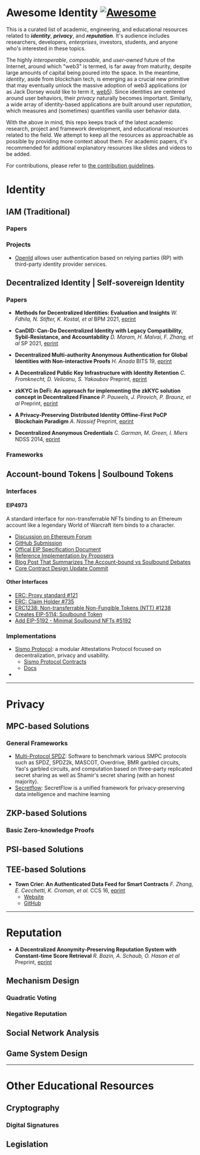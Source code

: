 # Awesome Identity [![Awesome](https://awesome.re/badge.svg)](https://awesome.re) 

This is a curated list of academic, engineering, and educational resources related to ***identity***, ***privacy***, and ***reputation***. It's audience includes researchers, developers, *enterprises*, investors, students, and anyone who's interested in these topics.

The highly *interoperable*, *composable*, and *user-owned* future of the Internet, around which "web3" is termed, is far away from maturity, despite large amounts of capital being poured into the space. In the meantime, *identity*, aside from blockchain tech, is emerging as a crucial new primitive that may eventually unlock the massive adoption of web3 applications (or as Jack Dorsey would like to term it, [web5](https://twitter.com/jack/status/1535314738078486533)). Since identities are centered around user behaviors, their *privacy* naturally becomes important. Similarly, a wide array of identity-based applications are built around user *reputation*, which measures and (sometimes) quantifies vanilla user behavior data.

With the above in mind, this repo keeps track of the latest academic research, project and framework development, and educational resources related to the field. We attempt to keep all the resources as approachable as possible by providing more context about them. For academic papers, it's recommended for additional explanatory resources like slides and videos to be added.

For contributions, please refer to [the contribution guidelines](https://github.com/kvnyu24/awesome-identity/blob/main/CONTRIBUTING.md).

# Identity

## IAM (Traditional)

### Papers

### Projects

- [OpenId](https://openid.net/) allows user authentication based on relying parties (RP) with third-party identity provider services.  

## Decentralized Identity | Self-sovereign Identity

### Papers
- **Methods for Decentralized Identities: Evaluation and Insights**
  *W. Fdhila, N. Stifter, K. Kostal, et al*
  BPM 2021, [eprint](https://eprint.iacr.org/2021/1087.pdf)

- **CanDID: Can-Do Decentralized Identity with Legacy Compatibility, Sybil-Resistance, and Accountability**
  *D. Maram, H. Malvai, F. Zhang, et al*
  SP 2021, [eprint](https://eprint.iacr.org/2020/934.pdf)
- **Decentralized Multi-authority Anonymous Authentication for Global Identities with Non-interactive Proofs**
  *H. Anada*
  BITS 19, [eprint](https://eprint.iacr.org/2019/701.pdf)
- **A Decentralized Public Key Infrastructure with Identity Retention**
  *C. Fromknecht, D. Velicanu, S. Yakoubov*
  Preprint, [eprint](https://eprint.iacr.org/2014/803.pdf)
- **zkKYC in DeFi: An approach for implementing the zkKYC solution concept in Decentralized Finance**
  *P. Pauwels, J. Pirovich, P. Braunz, et al*
  Preprint, [eprint](https://eprint.iacr.org/2022/321.pdf)
- **A Privacy-Preserving Distributed Identity Offline-First PoCP Blockchain Paradigm**
  *A. Nassief*
  Preprint, [eprint](https://eprint.iacr.org/2021/1186.pdf)
- **Decentralized Anonymous Credentials**
  *C. Garman, M. Green, I. Miers*
  NDSS 2014, [eprint](https://eprint.iacr.org/2013/622.pdf)

### Frameworks

## Account-bound Tokens | Soulbound Tokens

### Interfaces

#### EIP4973

A standard interface for non-transferrable NFTs binding to an Ethereum account like a legendary World of Warcraft item binds to a character.

- [Discussion on Ethereum Forum](https://ethereum-magicians.org/t/eip-4973-account-bound-tokens/8825)
- [GitHub Submission](https://github.com/ethereum/EIPs/pull/4973)
- [Offical EIP Specification Document](https://eips.ethereum.org/EIPS/eip-4973)
- [Reference Implementation by Proposers](https://github.com/rugpullindex/ERC4973/)
- [Blog Post That Summarizes The Account-bound vs Soulbound Debates](https://timdaub.github.io/2022/05/30/what-are-account-bound-tokens/)
- [Core Contract Design Update Commit](https://github.com/rugpullindex/ERC4973/commit/27a62d1d61e4890542d941a7be7b314ab8e242d3)

#### Other Interfaces

- [ERC: Proxy standard #121](https://github.com/ethereum/EIPs/issues/121)
- [ERC: Claim Holder #735](https://github.com/ethereum/EIPs/issues/735)
- [ERC1238: Non-transferrable Non-Fungible Tokens (NTT) #1238](https://github.com/ethereum/EIPs/issues/1238)
- [Creates EIP-5114: Soulbound Token](https://github.com/ethereum/EIPs/pull/5114)
- [Add EIP-5192 - Minimal Soulbound NFTs #5192](https://github.com/ethereum/EIPs/pull/5192)

### Implementations
- [Sismo Protocol](https://www.sismo.io/): a modular Attestations Protocol focused on decentralization, privacy and usability.
  - [Sismo Protocol Contracts](https://github.com/sismo-core/sismo-protocol)
  - [Docs](https://docs.sismo.io/sismo-docs/)
- 
---

# Privacy

## MPC-based Solutions
### General Frameworks
- [Multi-Protocol SPDZ](https://github.com/data61/MP-SPDZ): Software to benchmark various SMPC protocols such as SPDZ, SPDZ2k, MASCOT, Overdrive, BMR garbled circuits, Yao's garbled circuits, and computation based on three-party replicated secret sharing as well as Shamir's secret sharing (with an honest majority).
- [Secretflow](https://github.com/secretflow/secretflow): SecretFlow is a unified framework for privacy-preserving data intelligence and machine learning


## ZKP-based Solutions

### Basic Zero-knowledge Proofs



## PSI-based Solutions

## TEE-based Solutions
- **Town Crier: An Authenticated Data Feed for Smart Contracts**
  *F. Zhang, E. Cecchetti, K. Croman, et al.*
  CCS 16, [eprint](https://eprint.iacr.org/2016/168.pdf)
  - [Website](https://www.town-crier.org/)
  - [GitHub](https://github.com/bl4ck5un/Town-Crier)

---

# Reputation 
- **A Decentralized Anonymity-Preserving Reputation System with Constant-time Score Retrieval**
  *R. Bazin, A. Schaub, O. Hasan et al*
  Preprint, [eprint](https://eprint.iacr.org/2016/416.pdf)


## Mechanism Design

### Quadratic Voting

### Negative Reputation

## Social Network Analysis

## Game System Design

---

# Other Educational Resources

## Cryptography

### Digital Signatures

## Legislation
